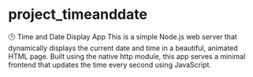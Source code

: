 # project_timeanddate
🕒 Time and Date Display App
This is a simple Node.js web server that dynamically displays the current date and time in a beautiful, animated HTML page. Built using the native http module, this app serves a minimal frontend that updates the time every second using JavaScript.

